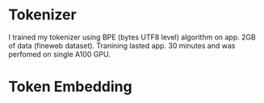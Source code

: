# Tokenizer
I trained my tokenizer using BPE (bytes UTF8 level) algorithm on app. 2GB of data (fineweb dataset). 
Tranining lasted app. 30 minutes and was perfomed on single A100 GPU. 
# Token Embedding
